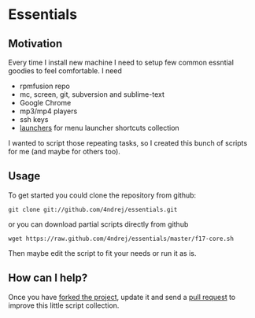 Essentials 
==========

Motivation
----------

Every time I install new machine I need to setup few common essntial goodies to feel comfortable. I need
* rpmfusion repo
* mc, screen, git, subversion and sublime-text
* Google Chrome
* mp3/mp4 players
* ssh keys
* [launchers][2] for menu launcher shortcuts collection

I wanted to script those repeating tasks, so I created this bunch of scripts for me (and maybe for others too).


Usage
------

To get started you could clone the repository from github:

    git clone git://github.com/4ndrej/essentials.git

or you can download partial scripts directly from github

    wget https://raw.github.com/4ndrej/essentials/master/f17-core.sh

Then maybe edit the script to fit your needs or run it as is.


How can I help?
---------------

Once you have [forked the project][3], update it and send a [pull request][1] to improve this little script collection.

[3]: https://github.com/4ndrej/essentials/fork
[1]: https://github.com/4ndrej/essentials/pulls
[2]: ./essentials/tree/master/launchers
